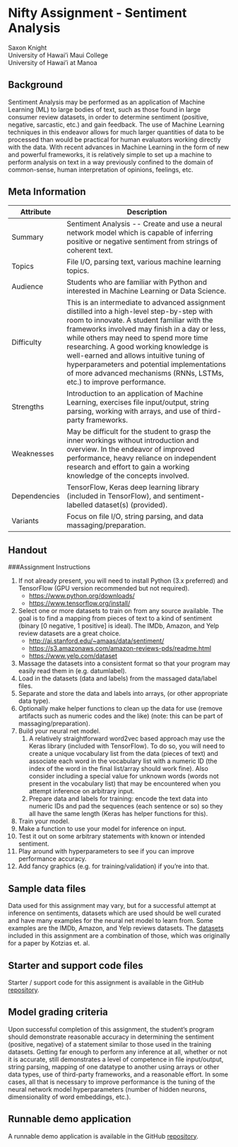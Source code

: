 # Nifty Assignment - Sentiment Analysis
Saxon Knight  
University of Hawai’i Maui College  
University of Hawai’i at Manoa

## Background
Sentiment Analysis may be performed as an application of Machine Learning (ML) to large bodies of text, such as those found in large consumer review datasets, in order to determine sentiment (positive, negative, sarcastic, etc.) and gain feedback. The use of Machine Learning techniques in this endeavor allows for much larger quantities of data to be processed than would be practical for human evaluators working directly with the data. With recent advances in Machine Learning in the form of new and powerful frameworks, it is relatively simple to set up a machine to perform analysis on text in a way previously confined to the domain of common-sense, human interpretation of opinions, feelings, etc.

## Meta Information
| Attribute | Description |
| - | - |
| Summary | Sentiment Analysis -- Create and use a neural network model which is capable of inferring positive or negative sentiment from strings of coherent text. |
| Topics | File I/O, parsing text, various machine learning topics. |
| Audience | Students who are familiar with Python and interested in Machine Learning or Data Science. |
| Difficulty | This is an intermediate to advanced assignment distilled into a high-level step-by-step with room to innovate. A student familiar with the frameworks involved may finish in a day or less, while others may need to spend more time researching. A good working knowledge is well-earned and allows intuitive tuning of hyperparameters and potential implementations of more advanced mechanisms (RNNs, LSTMs, etc.) to improve performance. |
| Strengths | Introduction to an application of Machine Learning, exercises file input/output, string parsing, working with arrays, and use of third-party frameworks. |
| Weaknesses | May be difficult for the student to grasp the inner workings without introduction and overview. In the endeavor of improved performance, heavy reliance on independent research and effort to gain a working knowledge of the concepts involved. |
| Dependencies | TensorFlow, Keras deep learning library (included in TensorFlow), and sentiment-labelled dataset(s) (provided). |
| Variants | Focus on file I/O, string parsing, and data massaging/preparation. |

## Handout
###Assignment Instructions
1. If not already present, you will need to install Python (3.x preferred) and TensorFlow (GPU version recommended but not required).
    * https://www.python.org/downloads/
    * https://www.tensorflow.org/install/
2. Select one or more datasets to train on from any source available. The goal is to find a mapping from pieces of text to a kind of sentiment (binary [0 negative, 1 positive] is ideal). The IMDb, Amazon, and Yelp review datasets are a great choice.
    * http://ai.stanford.edu/~amaas/data/sentiment/
    * https://s3.amazonaws.com/amazon-reviews-pds/readme.html
    * https://www.yelp.com/dataset
3. Massage the datasets into a consistent format so that your program may easily read them in (e.g. datum<tab>label<newline>).
4. Load in the datasets (data and labels) from the massaged data/label files.
5. Separate and store the data and labels into arrays, (or other appropriate data type).
6. Optionally make helper functions to clean up the data for use (remove artifacts such as numeric codes and the like) (note: this can be part of massaging/preparation).
7. Build your neural net model.
    1. A relatively straightforward word2vec based approach may use the Keras library (included with TensorFlow). To do so, you will need to create a unique vocabulary list from the data (pieces of text) and associate each word in the vocabulary list with a numeric ID (the index of the word in the final list/array should work fine). Also consider including a special value for unknown words (words not present in the vocabulary list) that may be encountered when you attempt inference on arbitrary input.
    2. Prepare data and labels for training: encode the text data into numeric IDs and pad the sequences (each sentence or so) so they all have the same length (Keras has helper functions for this).
8. Train your model.
9. Make a function to use your model for inference on input.
10. Test it out on some arbitrary statements with known or intended sentiment.
11. Play around with hyperparameters to see if you can improve performance accuracy.
12. Add fancy graphics (e.g. for training/validation) if you’re into that.

## Sample data files
Data used for this assignment may vary, but for a successful attempt at inference on sentiments, datasets which are used should be well curated and have many examples for the neural net model to learn from. Some examples are the IMDb, Amazon, and Yelp reviews datasets. The [datasets](https://www.kaggle.com/marklvl/sentiment-labelled-sentences-data-set/version/2#) included in this assignment are a combination of those, which was originally for a paper by Kotzias et. al.

## Starter and support code files
Starter / support code for this assignment is available in the GitHub [repository](https://github.com/UHMC/nifty-sentiment-analysis).

## Model grading criteria
Upon successful completion of this assignment, the student’s program should demonstrate reasonable accuracy in determining the sentiment (positive, negative) of a statement similar to those used in the training datasets. Getting far enough to perform any inference at all, whether or not it is accurate, still demonstrates a level of competence in file input/output, string parsing, mapping of one datatype to another using arrays or other data types, use of third-party frameworks, and a reasonable effort. In some cases, all that is necessary to improve performance is the tuning of the neural network model hyperparameters (number of hidden neurons, dimensionality of word embeddings, etc.).

## Runnable demo application
A runnable demo application is available in the GitHub [repository](https://github.com/UHMC/nifty-sentiment-analysis).
